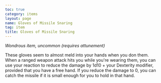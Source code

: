 ```yaml
---
toc: true
category: items
layout: page
name: Gloves of Missile Snaring
tag: item
title: Gloves of Missile Snaring 
---
```

_Wondrous item, uncommon (requires attunement)_ 

These gloves seem to almost meld into your hands when you don them. When a ranged weapon attack hits you while you're wearing them, you can use your reaction to reduce the damage by 1d10 + your Dexterity modifier, provided that you have a free hand. If you reduce the damage to 0, you can catch the missile if it is small enough for you to hold in that hand. 